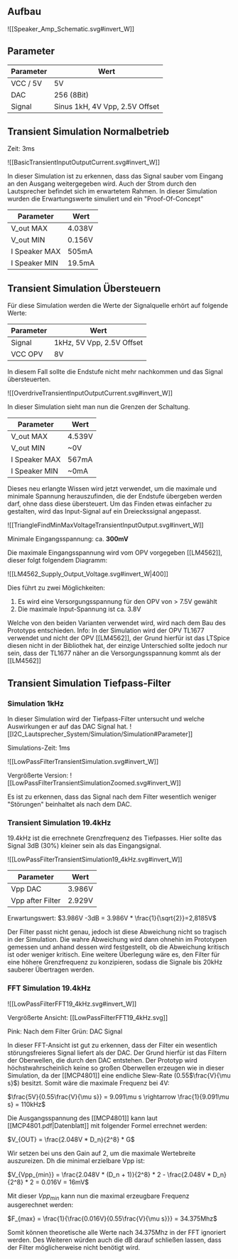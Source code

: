 ## Aufbau
![[Speaker_Amp_Schematic.svg#invert_W]]


## Parameter

| Parameter | Wert |
| ----------|------|
| VCC / 5V | 5V |
| DAC | 256 (8Bit) |
| Signal | Sinus 1kH, 4V Vpp, 2.5V Offset |

## Transient Simulation Normalbetrieb

Zeit: 3ms

![[BasicTransientInputOutputCurrent.svg#invert_W]]

In dieser Simulation ist zu erkennen, dass das Signal sauber vom Eingang an den Ausgang weitergegeben wird. Auch der Strom durch den Lautsprecher befindet sich im erwartetem Rahmen.
In dieser Simulation wurden die Erwartungswerte simuliert und ein "Proof-Of-Concept"

| Parameter | Wert |
| ----------|------|
| V_out MAX | 4.038V |
| V_out MIN | 0.156V |
| I Speaker MAX | 505mA |
| I Speaker MIN | 19.5mA |


## Transient Simulation Übersteuern

Für diese Simulation werden die Werte der Signalquelle erhört auf folgende Werte:

| Parameter | Wert |
| -|-|
| Signal | 1kHz, 5V Vpp, 2.5V Offset |
| VCC OPV | 8V |

In diesem Fall sollte die Endstufe nicht mehr nachkommen und das Signal übersteuerten. 

![[OverdriveTransientInputOutputCurrent.svg#invert_W]]

In dieser Simulation sieht man nun die Grenzen der Schaltung.

| Parameter | Wert |
| ----------|------|
| V_out MAX | 4.539V |
| V_out MIN | ~0V |
| I Speaker MAX | 567mA |
| I Speaker MIN | ~0mA |


Dieses neu erlangte Wissen wird jetzt verwendet, um die maximale und minimale Spannung herauszufinden, die der Endstufe übergeben werden darf, ohne dass diese übersteuert.
Um das Finden etwas einfacher zu gestalten, wird das Input-Signal auf ein Dreieckssignal angepasst.

![[TriangleFindMinMaxVoltageTransientInputOutput.svg#invert_W]]

Minimale Eingangsspannung: ca. __300mV__ 

Die maximale Eingangsspannung wird vom OPV vorgegeben [[LM4562]], dieser folgt folgendem Diagramm:

![[LM4562_Supply_Output_Voltage.svg#invert_W|400]]

Dies führt zu zwei Möglichkeiten:
1. Es wird eine Versorgungsspannung für den OPV von > 7.5V gewählt
2. Die maximale Input-Spannung ist ca. 3.8V

Welche von den beiden Varianten verwendet wird, wird nach dem Bau des Prototyps entschieden. 
Info: In der Simulation wird der OPV TL1677 verwendet und nicht der OPV [[LM4562]], der Grund hierfür ist das LTSpice diesen nicht in der Bibliothek hat, der einzige Unterschied sollte jedoch nur sein, dass der TL1677 näher an die Versorgungsspannung kommt als der [[LM4562]]


## Transient Simulation Tiefpass-Filter

### Simulation 1kHz

In dieser Simulation wird der Tiefpass-Filter untersucht und welche Auswirkungen er auf das DAC Signal hat.
![[I2C_Lautsprecher_System/Simulation/Simulation#Parameter]]

Simulations-Zeit: 1ms

![[LowPassFilterTransientSimulation.svg#invert_W]]

Vergrößerte Version:
![[LowPassFilterTransientSimulationZoomed.svg#invert_W]]

Es ist zu erkennen, dass das Signal nach dem Filter wesentlich weniger "Störungen" beinhaltet als nach dem DAC.

### Transient Simulation 19.4kHz

19.4kHz ist die errechnete Grenzfrequenz des Tiefpasses. Hier sollte das Signal 3dB (30%) kleiner sein als das Eingangsignal.

![[LowPassFilterTransientSimulation19_4kHz.svg#invert_W]]

| Parameter | Wert |
| --|-|
| Vpp DAC | 3.986V |
| Vpp after Filter| 2.929V |

Erwartungswert: $3.986V -3dB = 3.986V * \frac{1}{\sqrt{2}}=2,8185V$

Der Filter passt nicht genau, jedoch ist diese Abweichung nicht so tragisch in der Simulation. Die wahre Abweichung wird dann ohnehin im Prototypen gemessen und anhand dessen wird festgestellt, ob die Abweichung kritisch ist oder weniger kritisch. Eine weitere Überlegung wäre es, den Filter für eine höhere Grenzfrequenz zu konzipieren, sodass die Signale bis 20kHz sauberer Übertragen werden.

### FFT Simulation 19.4kHz

![[LowPassFilterFFT19_4kHz.svg#invert_W]]

Vergrößerte Ansicht: [[LowPassFilterFFT19_4kHz.svg]]

Pink: Nach dem Filter
Grün: DAC Signal

In dieser FFT-Ansicht ist gut zu erkennen, dass der Filter ein wesentlich störungsfreieres Signal liefert als der DAC. Der Grund hierfür ist das Filtern der Oberwellen, die durch den DAC entstehen. Der Prototyp wird höchstwahrscheinlich keine so großen Oberwellen erzeugen wie in dieser Simulation, da der [[MCP4801]] eine endliche Slew-Rate (0.55$\frac{V}{\mu s}$) besitzt. Somit wäre die maximale Frequenz bei 4V:

$\frac{5V}{0.55\frac{V}{\mu s}} = 9.091\mu s \rightarrow \frac{1}{9.091\mu s} = 110kHz$  

Die Ausgangsspannung des [[MCP4801]] kann laut [[MCP4801.pdf|Datenblatt]] mit folgender Formel errechnet werden:

$V_{OUT} = \frac{2.048V * D_n}{2^8} * G$

Wir setzen bei uns den Gain auf 2, um die maximale Wertebreite auszureizen. Dh die minimal erzielbare Vpp ist:

$V_{Vpp_{min}} = \frac{2.048V * (D_n + 1)}{2^8} * 2 - \frac{2.048V * D_n}{2^8} * 2 = 0.016V = 16mV$

Mit dieser $Vpp_{min}$ kann nun die maximal erzeugbare Frequenz ausgerechnet werden:

$F_{max} = \frac{1}{\frac{0.016V}{0.55\frac{V}{\mu s}}} = 34.375Mhz$ 

Somit können theoretische alle Werte nach 34.375Mhz in der FFT ignoriert werden. Des Weiteren würden auch die dB darauf schließen lassen, dass der Filter möglicherweise nicht benötigt wird.